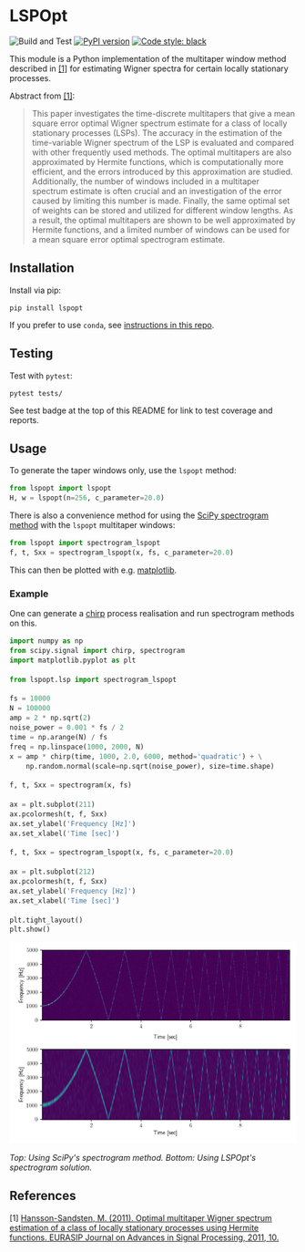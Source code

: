 # LSPOpt

![Build and Test](https://github.com/hbldh/lspopt/workflows/Build%20and%20Test/badge.svg)
[![PyPI version](https://img.shields.io/pypi/v/lspopt.svg)](https://pypi.org/project/lspopt/)
[![Code style: black](https://img.shields.io/badge/code%20style-black-000000.svg)](https://github.com/ambv/black)

This module is a Python implementation of the multitaper window method 
described in [\[1\]](#references) for estimating Wigner spectra for certain locally
stationary processes.

Abstract from [\[1\]](#references):

> This paper investigates the time-discrete multitapers that give a mean square error optimal Wigner spectrum estimate for a class
> of locally stationary processes (LSPs). The accuracy in the estimation of the time-variable Wigner spectrum of the LSP is evaluated
> and compared with other frequently used methods. The optimal multitapers are also approximated by Hermite functions, which is
> computationally more efficient, and the errors introduced by this approximation are studied. Additionally, the number of windows
> included in a multitaper spectrum estimate is often crucial and an investigation of the error caused by limiting this number is made.
> Finally, the same optimal set of weights can be stored and utilized for different window lengths. As a result, the optimal multitapers
> are shown to be well approximated by Hermite functions, and a limited number of windows can be used for a mean square error
> optimal spectrogram estimate.
    
## Installation

Install via pip:

    pip install lspopt

If you prefer to use `conda`, see [instructions in this repo](https://github.com/conda-forge/lspopt-feedstock).

## Testing

Test with `pytest`:

    pytest tests/

See test badge at the top of this README for link to test coverage and reports.

## Usage

To generate the taper windows only, use the `lspopt` method:

```python
from lspopt import lspopt
H, w = lspopt(n=256, c_parameter=20.0)
```
    
There is also a convenience method for using the [SciPy spectrogram method](https://docs.scipy.org/doc/scipy/reference/generated/scipy.signal.spectrogram.html#scipy.signal.spectrogram)
with the `lspopt` multitaper windows:

```python
from lspopt import spectrogram_lspopt
f, t, Sxx = spectrogram_lspopt(x, fs, c_parameter=20.0)
```
    
This can then be plotted with e.g. [matplotlib](http://matplotlib.org/).

### Example

One can generate a [chirp](https://docs.scipy.org/doc/scipy-0.16.0/reference/generated/scipy.signal.chirp.html)
process realisation and run spectrogram methods on this. 

```python
import numpy as np
from scipy.signal import chirp, spectrogram
import matplotlib.pyplot as plt

from lspopt.lsp import spectrogram_lspopt

fs = 10000
N = 100000
amp = 2 * np.sqrt(2)
noise_power = 0.001 * fs / 2
time = np.arange(N) / fs
freq = np.linspace(1000, 2000, N)
x = amp * chirp(time, 1000, 2.0, 6000, method='quadratic') + \
    np.random.normal(scale=np.sqrt(noise_power), size=time.shape)

f, t, Sxx = spectrogram(x, fs)

ax = plt.subplot(211)
ax.pcolormesh(t, f, Sxx)
ax.set_ylabel('Frequency [Hz]')
ax.set_xlabel('Time [sec]')

f, t, Sxx = spectrogram_lspopt(x, fs, c_parameter=20.0)

ax = plt.subplot(212)
ax.pcolormesh(t, f, Sxx)
ax.set_ylabel('Frequency [Hz]')
ax.set_xlabel('Time [sec]')

plt.tight_layout()
plt.show()
```

![Spectrogram plot](https://github.com/hbldh/lspopt/blob/master/plot.png "Top: Using SciPy's spectrogram method. Bottom: Using LSPOpt's spectrogram solution.")

*Top: Using SciPy's spectrogram method. Bottom: Using LSPOpt's spectrogram solution.*

## References

\[1\] [Hansson-Sandsten, M. (2011). Optimal multitaper Wigner spectrum 
estimation of a class of locally stationary processes using Hermite functions. 
EURASIP Journal on Advances in Signal Processing, 2011, 10.](https://dx.doi.org/10.1155/2011/980805)

